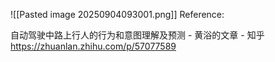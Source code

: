 

![[Pasted image 20250904093001.png]]
Reference:

自动驾驶中路上行人的行为和意图理解及预测 - 黄浴的文章 - 知乎
https://zhuanlan.zhihu.com/p/57077589
